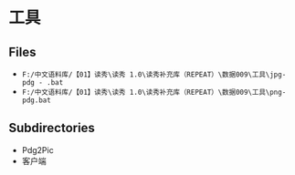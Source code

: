 # 工具

## Files

- `F:/中文语料库/【01】读秀\读秀 1.0\读秀补充库（REPEAT）\数据009\工具\jpg-pdg - .bat`
- `F:/中文语料库/【01】读秀\读秀 1.0\读秀补充库（REPEAT）\数据009\工具\png-pdg.bat`

## Subdirectories

- Pdg2Pic
- 客户端
